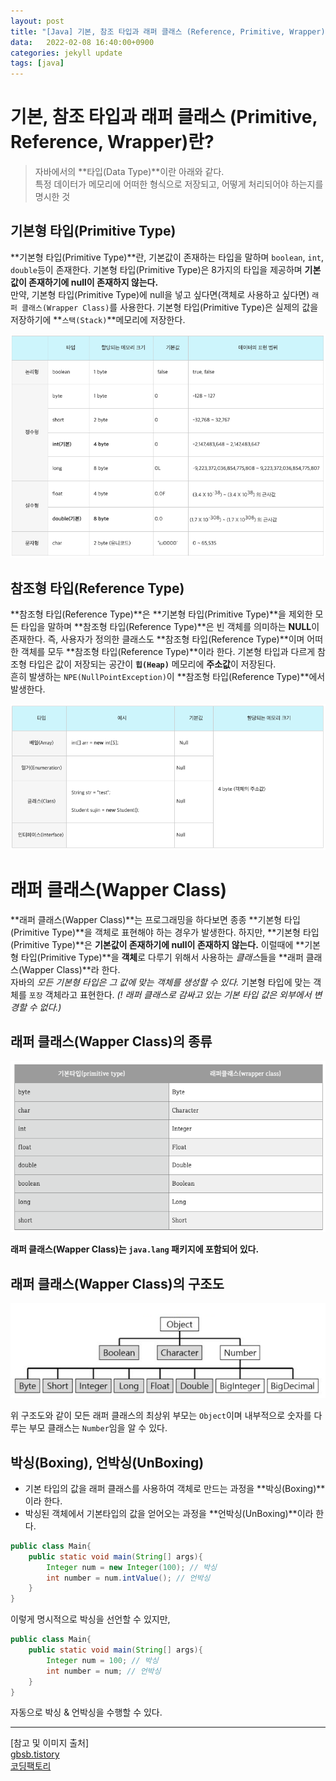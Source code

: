 ```yaml
---
layout: post
title: "[Java] 기본, 참조 타입과 래퍼 클래스 (Reference, Primitive, Wrapper)란?"
data:   2022-02-08 16:40:00+0900
categories: jekyll update
tags: [java]
---
```

# 기본, 참조 타입과 래퍼 클래스 (Primitive, Reference, Wrapper)란?
> 자바에서의 **타입(Data Type)**이란 아래와 같다.  
> 특정 데이터가 메모리에 어떠한 형식으로 저장되고, 어떻게 처리되어야 하는지를 명시한 것

## 기본형 타입(Primitive Type)
**기본형 타입(Primitive Type)**란, 기본값이 존재하는 타입을 말하며 `boolean`, `int`, `double`등이 존재한다.
기본형 타입(Primitive Type)은 8가지의 타입을 제공하며 **기본값이 존재하기에 null이 존재하지 않는다.**  
만약, 기본형 타입(Primitive Type)에 null을 넣고 싶다면(객체로 사용하고 싶다면) `래퍼 클래스(Wrapper Class)`를 사용한다. 
기본형 타입(Primitive Type)은 실제의 값을 저장하기에 **`스택(Stack)`**메모리에 저장한다.

<p align="center"><img src="/assets/img/blog/정보/기본형.png"></p>

## 참조형 타입(Reference Type)
**참조형 타입(Reference Type)**은 **기본형 타입(Primitive Type)**을 제외한 모든 타입을 말하며 **참조형 타입(Reference Type)**은 
빈 객체를 의미하는 **NULL**이 존재한다. 즉, 사용자가 정의한 클래스도 **참조형 타입(Reference Type)**이며 어떠한 객체를 모두 **참조형 타입(Reference Type)**이라 한다. 
기본형 타입과 다르게 참조형 타입은 값이 저장되는 공간이 **`힙(Heap)`** 메모리에 **주소값**이 저장된다.  
흔히 발생하는 `NPE(NullPointException)`이 **참조형 타입(Reference Type)**에서 발생한다.

<p align="center"><img src="/assets/img/blog/정보/참조형.png"></p>

# 래퍼 클래스(Wapper Class)
**래퍼 클래스(Wapper Class)**는 프로그래밍을 하다보면 종종 **기본형 타입(Primitive Type)**을 객체로 표현해야 하는 경우가 발생한다. 하지만, **기본형 타입(Primitive Type)**은 **기본값이 존재하기에 null이 존재하지 않는다.** 이럴때에 **기본형 타입(Primitive Type)**을 **객체**로 다루기 위해서 사용하는 *클래스*들을 **래퍼 클래스(Wapper Class)**라 한다.  
자바의 *모든 기본형 타입은 그 값에 맞는 객체를 생성할 수 있다.* 기본형 타입에 맞는 객체를 `포장` 객체라고 표현한다. *(! 래퍼 클래스로 감싸고 있는 기본 타입 값은 외부에서 변경할 수 없다.)*

## 래퍼 클래스(Wapper Class)의 종류
<p align="center"><img src="/assets/img/blog/정보/래퍼 종류.png"></p>

**래퍼 클래스(Wapper Class)는 `java.lang` 패키지에 포함되어 있다.**

## 래퍼 클래스(Wapper Class)의 구조도
<p align="center"><img src="/assets/img/blog/정보/래퍼 구조도.png"></p>

위 구조도와 같이 모든 래퍼 클래스의 최상위 부모는 `Object`이며 내부적으로 숫자를 다루는 부모 클래스는 `Number`임을 알 수 있다.

## 박싱(Boxing), 언박싱(UnBoxing)
 - 기본 타입의 값을 래퍼 클래스를 사용하여 객체로 만드는 과정을 **박싱(Boxing)**이라 한다.  
 - 박싱된 객체에서 기본타입의 값을 얻어오는 과정을 **언박싱(UnBoxing)**이라 한다.

```java
public class Main{
    public static void main(String[] args){
        Integer num = new Integer(100); // 박싱
        int number = num.intValue(); // 언박싱
    }
}
```
이렇게 명시적으로 박싱을 선언할 수 있지만,
```java
public class Main{
    public static void main(String[] args){
        Integer num = 100; // 박싱
        int number = num; // 언박싱
    }
}
```
자동으로 박싱 & 언박싱을 수행할 수 있다.
  
  
---
[참고 및 이미지 출처]  
[gbsb.tistory](https://gbsb.tistory.com/6)  
[코딩팩토리](https://coding-factory.tistory.com/547)